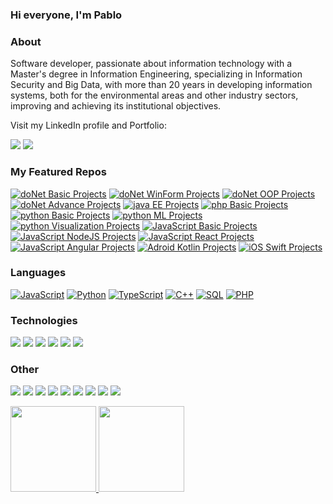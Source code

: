 ###  Hi everyone, I'm Pablo

### About
Software developer, passionate about information technology with a Master's degree in Information Engineering, specializing in Information Security and Big Data, with more than 20 years in developing information systems, both for the environmental areas and other industry sectors, improving and achieving its institutional objectives.

Visit my LinkedIn profile and Portfolio:

[![](https://img.shields.io/badge/-Linkedin-000?&logo=Linkedin)](https://www.linkedin.com/in/pablo-quintana-bernal-ba38807a/)
[![](https://img.shields.io/badge/Portfolio-https://pabloquintana.info-000)](https://pabloquintana.info)

### My Featured Repos
[![doNet Basic Projects](https://img.shields.io/badge/-doNet%20Basic%20Projects-000?&logo=.net)](https://github.com/pquintanagit/dotNet-basic-project)
[![doNet WinForm Projects](https://img.shields.io/badge/-doNet%20WinForm%20Projects-000?&logo=.net)](https://github.com/pquintanagit/dotNet-WinForm-Projects)
[![doNet OOP Projects](https://img.shields.io/badge/-doNet%20OOP%20Projects-000?&logo=.net)](https://github.com/pquintanagit/dotNet-OOP-Projects)
[![doNet Advance Projects](https://img.shields.io/badge/-doNet%20Advance%20Projects-000?&logo=.net)](https://github.com/pquintanagit/dotnet-advance-projects)
[![java EE Projects](https://img.shields.io/badge/Java-java%20EE%20Projects-000)](https://github.com/pquintanagit/JavaEEProjects)
[![php Basic Projects](https://img.shields.io/badge/-php%20Basic%20Projects-000?&logo=php)](https://github.com/pquintanagit/php-basic-projects)
[![python Basic Projects](https://img.shields.io/badge/-python%20Basic%20Projects-000?&logo=python)](https://github.com/pquintanagit/python-basic-projects)
[![python ML Projects](https://img.shields.io/badge/-python%20ML%20Projects-000?&logo=python)](https://github.com/pquintanagit/python-ML-projects)
[![python Visualization Projects](https://img.shields.io/badge/-python%20Visualization%20Projects-000?&logo=python)](https://github.com/pquintanagit/python-visualization-projects)
[![JavaScript Basic Projects](https://img.shields.io/badge/-JavaScript%20Basic%20Projects-000?&logo=JavaScript)](https://github.com/pquintanagit/javascript-Basic-Projects)
[![JavaScript NodeJS Projects](https://img.shields.io/badge/-JavaScript%20NodeJS%20Projects-000?&logo=JavaScript)](https://github.com/pquintanagit/javascript-nodeJS-Projects)
[![JavaScript React Projects](https://img.shields.io/badge/-JavaScript%20React%20Projects-000?&logo=React)](https://github.com/pquintanagit/javascript-react-Projects)
[![JavaScript Angular Projects](https://img.shields.io/badge/-JavaScript%20Angular%20Projects-000?&logo=Angular)](https://github.com/pquintanagit/javascript-angular-Projects)
[![Adroid Kotlin Projects](https://img.shields.io/badge/-Android%20Kotlin%20Projects-000?&logo=android)](https://github.com/pquintanagit/AndroidStudioProjects)
[![iOS Swift Projects](https://img.shields.io/badge/-iOS%20Swift%20Projects-000?&logo=swift)](https://github.com/pquintanagit/SwiftiOSProjects)

### Languages

[![JavaScript](https://img.shields.io/badge/-JavaScript-000?&logo=JavaScript)](https://github.com/pquintanagit)
[![Python](https://img.shields.io/badge/-Python-000?&logo=Python)](https://github.com/pquintanagit)
[![TypeScript](https://img.shields.io/badge/-TypeScript-000?&logo=typescript)](https://github.com/pquintanagit)
[![C++](https://img.shields.io/badge/C++-000?&logo=cplusplus&logoColor=0057b8)](https://github.com/pquintanagit)
[![SQL](https://img.shields.io/badge/-SQL-000?&logo=MySQL)](https://github.com/pquintanagit)
[![PHP](https://img.shields.io/badge/-PHP-000?&logo=PHP&logoColor=007396)](https://github.com/pquintanagit)

### Technologies

[![](https://img.shields.io/badge/-jQuery-000?&logo=jQuery&logoColor=0769AD)](https://github.com/pquintanagit)
[![](https://img.shields.io/badge/-Node.js-000?&logo=node.js)](https://github.com/pquintanagit)
[![](https://img.shields.io/badge/-Express-000?&logo=express)](https://github.com/pquintanagit)
[![](https://img.shields.io/badge/-React-000?&logo=React)](https://github.com/pquintanagit)
[![](https://img.shields.io/badge/-Angular-000?&logo=Angular&logoColor=DD0031)](https://github.com/pquintanagit)
[![](https://img.shields.io/badge/-Next.js-000?&logo=Next.js)](https://github.com/pquintanagit)

### Other

[![](https://img.shields.io/badge/-HTML-000?&logo=html5)](https://github.com/pquintanagit)
[![](https://img.shields.io/badge/-CSS-000?&logo=css3&logoColor=1572B6)](https://github.com/pquintanagit)
[![](https://img.shields.io/badge/-Bootstrap-000?&logo=Bootstrap)](https://github.com/pquintanagit)
[![](https://img.shields.io/badge/-Tailwind-000?&logo=tailwind-css)](https://github.com/pquintanagit)
[![](https://img.shields.io/badge/-Sass-000?&logo=sass&logoColor=CC6699)](https://github.com/pquintanagit)
[![](https://img.shields.io/badge/-Git-000?&logo=Git)](https://github.com/pquintanagit)
[![](https://img.shields.io/badge/-Docker-000?&logo=Docker)](https://github.com/pquintanagit)
[![](https://img.shields.io/badge/-Vercel-000?&logo=Vercel)](https://github.com/pquintanagit)
[![](https://img.shields.io/badge/Azure-000?&logo=microsoft-azure&logoColor=008AD7)](https://github.com/pquintanagit)

<a href="https://">
  <img height="137px" src="https://github-readme-stats.vercel.app/api?username=pquintanagit&hide_title=true&hide_border=true&show_icons=true&include_all_commits=true&count_private=true&line_height=21&text_color=000&icon_color=000&bg_color=0,ea6161,ffc64d,fffc4d,52fa5a&theme=graywhite"/>  
</a>
<a href="https://">
  <img height="137px" src="https://github-readme-stats.vercel.app/api/top-langs/?username=pquintanagit&hide=html&hide_title=true&hide_border=true&layout=compact&langs_count=6&text_color=000&icon_color=fff&bg_color=0,52fa5a,4dfcff,c64dff&theme=graywhite" />
</a>
